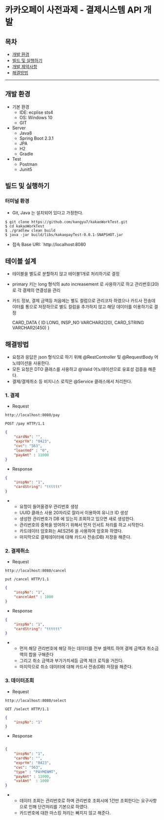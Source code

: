 # 카카오페이 사전과제 - 결제시스템 API 개발
## 목차
- [개발 환경](#개발-환경)
- [빌드 및 실행하기](#빌드-및-실행하기)
- [개발 제약사항](#개발-제약사항)
- [해결방법](#해결방법)

---

## 개발 환경
- 기본 환경
    - IDE: ecplise sts4
    - OS: Windows 10
    - GIT
- Server
    - Java8
    - Spring Boot 2.3.1
    - JPA
    - H2
    - Gradle
- Test
    - Postman
    - Junit5

## 빌드 및 실행하기
### 터미널 환경
- Git, Java 는 설치되어 있다고 가정한다.

```
$ git clone https://github.com/kangyu7/kakaoWorkTest.git
$ cd kakaoWorkTest
$ ./gradlew clean build
$ java -jar build/libs/kakaopayTest-0.0.1-SNAPSHOT.jar
```

- 접속 Base URI: `http://localhost:8080

## 테이블 설계
- 테이블을 별도로 분할하지 않고 테이블1개로 처리하기로 결정
- primary 키는 long 형식의 auto increasement 로 사용하기로 하고 관리번호(20)로 각 결제의 연결성을 관리
- 카드 정보, 결제 금액등 처음에는 별도 컬럼으로 관리코자 하였으나 카드사 전송데이터를 통으로 저장하므로 별도 컬럼을 추가하지 않고
  해당 데이터를 이용하기로 결정
  
  CARD_DATA {
    ID LONG,
    INSP_NO VARCHAR2(20),
    CARD_STRING VARCHAR2(450)
  }



## 해결방법

- 요청과 응답은 json 형식으로 하기 위해 @RestController 및 @RequestBody 어노테이션을 사용한다.
- 모든 요청은 DTO 클래스를 사용하고 @Valid 어노테이션으로 유효성 검증을 해준다. 
- 결제/결제취소 등 비지니스 로직은 @Service 클래스에서 처리한다. 

### 1. 결제
- Request

```
http://localhost:8080/pay
```

```
POST /pay HTTP/1.1
```
```json
{
    "cardNo": "",
    "exprYm": "0423",
    "cvc": "563",
    "loanYmd" : "0",
    "payAmt" : 11000
}
```

- Response

```json
{
    "inspNo": "1",
    "cardString": "tttttt"
}
```

- 
  - 요청이 들어올경우 관리번호 생성 
  - UUID 클래스 사용 20자리로 잘라서 이용하여 유니크 ID 생성
  - 생성한 관리번호가 DB 에 있는지 조회하고 있으면 새로 생성한다. 
  - 관리번호의 중복을 방어하기 위해서 먼저 인서트 처리를 하고 시작한다. 
  - 카드데이터 암호화는 AES256 을 사용하여 암호화 하였다. 
  - 마지막으로 결제데이터에 대해 카드사 전송(DB) 저장을 해준다.

### 2. 결제취소
- Request

```
http://localhost:8080/cancel
```

```
put /cancel HTTP/1.1
```
```json
{
    "inspNo": "1",
    "cancelAmt" : 1000
}
```

- Response

```json
{
    "inspNo": "1",
    "cardString": "tttttt"
}
```


- 
  - 먼저 해당 관리번호에 해당 하는 데이터를 전부 셀렉트 하여 결제 금액과 취소금액의 합을 구해준다
  - 그리고 취소 금액과 부가가치세등 금액 체크 로직을 거친다. 
  - 마지막으로 취소 데이터에 대해 카드사 전송(DB) 저장을 해준다.

### 3. 데이터조회
- Request

```
http://localhost:8080/select
```

```
GET /select HTTP/1.1
```

```json
{
    "inspNo": "1"
}
```


- Response

```json

{
    "inspNo": "1",
    "cardNo": "",
    "exprYm": "0423",
    "cvc": "563",
    "type" : "PAYMENMT",
    "payAmt" : 11000,
    "vatAmt"  : 1000  
}

```

- 
   - 데이터 조회는 관리번호로 하며 관리번호 조회시에 1건만 조회한다는 요구사항으로 인해 단건처리를 기본으로 하였다.
   - 카드번호에 대한 마스킹 처리는 빠지지 않고 해준다.
